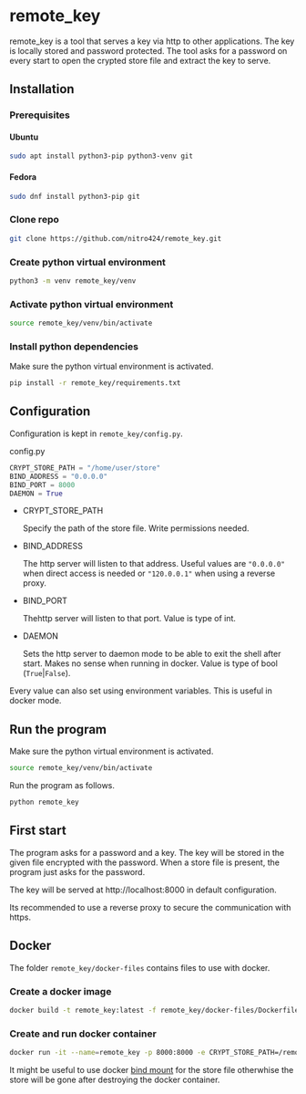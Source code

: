 # remote_key

remote_key is a tool that serves a key via http to other applications. The key is locally stored and password protected. The tool asks for a password on every start to open the crypted store file and extract the key to serve.

## Installation

### Prerequisites

#### Ubuntu

```bash
sudo apt install python3-pip python3-venv git
```

#### Fedora

```bash
sudo dnf install python3-pip git
```

### Clone repo

```bash
git clone https://github.com/nitro424/remote_key.git
```

### Create python virtual environment

```bash
python3 -m venv remote_key/venv
```

### Activate python virtual environment

```bash
source remote_key/venv/bin/activate
```

### Install python dependencies

Make sure the python virtual environment is activated.

```bash
pip install -r remote_key/requirements.txt
```

## Configuration

Configuration is kept in `remote_key/config.py`.

config.py

```python
CRYPT_STORE_PATH = "/home/user/store"
BIND_ADDRESS = "0.0.0.0"
BIND_PORT = 8000
DAEMON = True
```

-   CRYPT_STORE_PATH

    Specify the path of the store file. Write permissions needed.

-   BIND_ADDRESS

    The http server will listen to that address. Useful values are `"0.0.0.0"` when direct access is needed or `"120.0.0.1"` when using a reverse proxy.

-   BIND_PORT

    Thehttp server will listen to that port. Value is type of int.

-   DAEMON

    Sets the http server to daemon mode to be able to exit the shell after start. Makes no sense when running in docker. Value is type of bool (`True`|`False`).

Every value can also set using environment variables. This is useful in docker mode.

## Run the program

Make sure the python virtual environment is activated.

```bash
source remote_key/venv/bin/activate
```

Run the program as follows.

```bash
python remote_key
```

## First start

The program asks for a password and a key. The key will be stored in the given file encrypted with the password. When a store file is present, the program just asks for the password.

The key will be served at http://localhost:8000 in default configuration.

Its recommended to use a reverse proxy to secure the communication with https.

## Docker

The folder `remote_key/docker-files` contains files to use with docker.

### Create a docker image

```bash
docker build -t remote_key:latest -f remote_key/docker-files/Dockerfile remote_key
```

### Create and run docker container

```bash
docker run -it --name=remote_key -p 8000:8000 -e CRYPT_STORE_PATH=/remote_key/store -e DAEMON=False remote_key
```

It might be useful to use docker [bind mount](https://docs.docker.com/storage/bind-mounts/) for the store file otherwhise the store will be gone after destroying the docker container.

